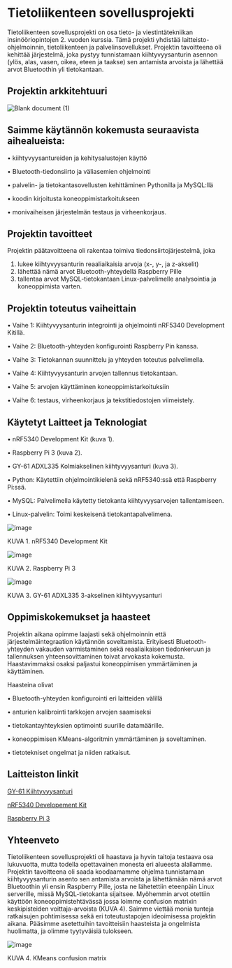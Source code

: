 
# Tietoliikenteen sovellusprojekti
Tietoliikenteen sovellusprojekti on osa tieto- ja viestintätekniikan insinööriopintojen 2. vuoden kurssia. Tämä projekti yhdistää laitteisto-ohjelmoinnin, tietoliikenteen ja palvelinsovellukset. Projektin tavoitteena oli kehittää järjestelmä, joka pystyy tunnistamaan kiihtyvyysanturin asennon (ylös, alas, vasen, oikea, eteen ja taakse) sen antamista arvoista ja lähettää arvot Bluetoothin yli tietokantaan.
## Projektin arkkitehtuuri
![Blank document (1)](https://github.com/user-attachments/assets/f0e6158f-fa61-4aba-8872-5d509d09ca10)
## Saimme käytännön kokemusta seuraavista aihealueista:

•	kiihtyvyysantureiden ja kehitysalustojen käyttö

•	Bluetooth-tiedonsiirto ja väliasemien ohjelmointi

•	palvelin- ja tietokantasovellusten kehittäminen Pythonilla ja MySQL:llä

•	koodin kirjoitusta koneoppimistarkoitukseen

•	monivaiheisen järjestelmän testaus ja virheenkorjaus.

## Projektin tavoitteet
Projektin päätavoitteena oli rakentaa toimiva tiedonsiirtojärjestelmä, joka
1.	lukee kiihtyvyysanturin reaaliaikaisia arvoja (x-, y-, ja z-akselit)
2.	lähettää nämä arvot Bluetooth-yhteydellä Raspberry Pille
3.	tallentaa arvot MySQL-tietokantaan Linux-palvelimelle analysointia ja koneoppimista varten.

## Projektin toteutus vaiheittain

•	Vaihe 1: Kiihtyvyysanturin integrointi ja ohjelmointi nRF5340 Development Kitillä.

•	Vaihe 2: Bluetooth-yhteyden konfigurointi Raspberry Pin kanssa.

•	Vaihe 3: Tietokannan suunnittelu ja yhteyden toteutus palvelimella.

•	Vaihe 4: Kiihtyvyysanturin arvojen tallennus tietokantaan.

•	Vaihe 5: arvojen käyttäminen koneoppimistarkoituksiin

•	Vaihe 6: testaus, virheenkorjaus ja tekstitiedostojen viimeistely.

## Käytetyt Laitteet ja Teknologiat

•	nRF5340 Development Kit (kuva 1).

•	Raspberry Pi 3 (kuva 2).

•	GY-61 ADXL335 Kolmiakselinen kiihtyvyysanturi (kuva 3).

•	Python: Käytettiin ohjelmointikielenä sekä nRF5340:ssä että Raspberry Pi:ssä.

•	MySQL: Palvelimella käytetty tietokanta kiihtyvyysarvojen tallentamiseen.

•	Linux-palvelin: Toimi keskeisenä tietokantapalvelimena.


 ![image](https://github.com/user-attachments/assets/1154c2b3-b45e-4d4b-a344-be6c4a75de87)
 
KUVA 1. nRF5340 Development Kit

 ![image](https://github.com/user-attachments/assets/8a1605dc-d331-468e-a641-49ff65765393)
 
KUVA 2. Raspberry Pi 3

![image](https://github.com/user-attachments/assets/eac1498c-35f9-4b53-ad6c-eb86f3152ad3)
 
KUVA 3. GY-61 ADXL335 3-akselinen kiihtyvyysanturi

## Oppimiskokemukset ja haasteet
Projektin aikana opimme laajasti sekä ohjelmoinnin että järjestelmäintegraation käytännön soveltamista. Erityisesti Bluetooth-yhteyden vakauden varmistaminen sekä reaaliaikaisen tiedonkeruun ja tallennuksen yhteensovittaminen toivat arvokasta kokemusta. Haastavimmaksi osaksi paljastui koneoppimisen ymmärtäminen ja käyttäminen.

Haasteina olivat

•	Bluetooth-yhteyden konfigurointi eri laitteiden välillä

•	anturien kalibrointi tarkkojen arvojen saamiseksi

•	tietokantayhteyksien optimointi suurille datamäärille.

•	koneoppimisen KMeans-algoritmin ymmärtäminen ja soveltaminen.

•	tietotekniset ongelmat ja niiden ratkaisut.

## Laitteiston linkit
[GY-61 Kiihtyvyysanturi](https://www.spelektroniikka.fi/p23824-gy-61-adxl335-3-akselinen-kiihtyvyysanturi-fi.html)

[nRF5340 Developement Kit](https://www.nordicsemi.com/Products/Development-hardware/nRF5340-DK)

[Raspberry Pi 3](https://www.raspberrypi.com/products/raspberry-pi-3-model-b-plus/)

## Yhteenveto
Tietoliikenteen sovellusprojekti oli haastava ja hyvin taitoja testaava osa lukuvuotta, mutta todella opettavainen monesta eri alueesta alallamme. Projektin tavoitteena oli saada koodaamamme ohjelma tunnistamaan kiihtyvyysanturin asento sen antamista arvoista ja lähettämään nämä arvot Bluetoothin yli ensin Raspberry Pille, josta ne lähetettiin eteenpäin Linux serverille, missä MySQL-tietokanta sijaitsee. Myöhemmin arvot otettiin käyttöön koneoppimistehtävässä jossa loimme confusion matrixin keskipisteiden voittaja-arvoista (KUVA 4). Saimme viettää monia tunteja ratkaisujen pohtimisessa sekä eri toteutustapojen ideoimisessa projektin aikana.  Pääsimme asetettuihin tavoitteisiin haasteista ja ongelmista huolimatta, ja olimme tyytyväisiä tulokseen.

![image](https://github.com/user-attachments/assets/1eb83dd4-9b89-417c-9e5d-e381f7ba17b6)

KUVA 4. KMeans confusion matrix

